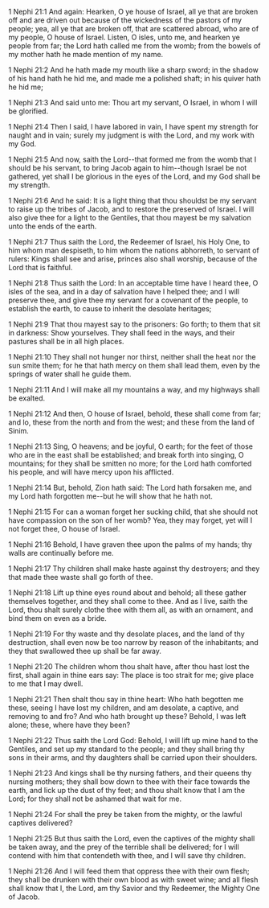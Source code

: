 1 Nephi 21:1 And again: Hearken, O ye house of Israel, all ye that are
broken off and are driven out because of the wickedness of the pastors
of my people; yea, all ye that are broken off, that are scattered
abroad, who are of my people, O house of Israel. Listen, O isles, unto
me, and hearken ye people from far; the Lord hath called me from the
womb; from the bowels of my mother hath he made mention of my name.

1 Nephi 21:2 And he hath made my mouth like a sharp sword; in the shadow
of his hand hath he hid me, and made me a polished shaft; in his quiver
hath he hid me;

1 Nephi 21:3 And said unto me: Thou art my servant, O Israel, in whom I
will be glorified.

1 Nephi 21:4 Then I said, I have labored in vain, I have spent my
strength for naught and in vain; surely my judgment is with the Lord,
and my work with my God.

1 Nephi 21:5 And now, saith the Lord--that formed me from the womb that
I should be his servant, to bring Jacob again to him--though Israel be
not gathered, yet shall I be glorious in the eyes of the Lord, and my
God shall be my strength.

1 Nephi 21:6 And he said: It is a light thing that thou shouldst be my
servant to raise up the tribes of Jacob, and to restore the preserved of
Israel. I will also give thee for a light to the Gentiles, that thou
mayest be my salvation unto the ends of the earth.

1 Nephi 21:7 Thus saith the Lord, the Redeemer of Israel, his Holy One,
to him whom man despiseth, to him whom the nations abhorreth, to servant
of rulers: Kings shall see and arise, princes also shall worship,
because of the Lord that is faithful.

1 Nephi 21:8 Thus saith the Lord: In an acceptable time have I heard
thee, O isles of the sea, and in a day of salvation have I helped thee;
and I will preserve thee, and give thee my servant for a covenant of the
people, to establish the earth, to cause to inherit the desolate
heritages;

1 Nephi 21:9 That thou mayest say to the prisoners: Go forth; to them
that sit in darkness: Show yourselves. They shall feed in the ways, and
their pastures shall be in all high places.

1 Nephi 21:10 They shall not hunger nor thirst, neither shall the heat
nor the sun smite them; for he that hath mercy on them shall lead them,
even by the springs of water shall he guide them.

1 Nephi 21:11 And I will make all my mountains a way, and my highways
shall be exalted.

1 Nephi 21:12 And then, O house of Israel, behold, these shall come from
far; and lo, these from the north and from the west; and these from the
land of Sinim.

1 Nephi 21:13 Sing, O heavens; and be joyful, O earth; for the feet of
those who are in the east shall be established; and break forth into
singing, O mountains; for they shall be smitten no more; for the Lord
hath comforted his people, and will have mercy upon his afflicted.

1 Nephi 21:14 But, behold, Zion hath said: The Lord hath forsaken me,
and my Lord hath forgotten me--but he will show that he hath not.

1 Nephi 21:15 For can a woman forget her sucking child, that she should
not have compassion on the son of her womb? Yea, they may forget, yet
will I not forget thee, O house of Israel.

1 Nephi 21:16 Behold, I have graven thee upon the palms of my hands; thy
walls are continually before me.

1 Nephi 21:17 Thy children shall make haste against thy destroyers; and
they that made thee waste shall go forth of thee.

1 Nephi 21:18 Lift up thine eyes round about and behold; all these
gather themselves together, and they shall come to thee. And as I live,
saith the Lord, thou shalt surely clothe thee with them all, as with an
ornament, and bind them on even as a bride.

1 Nephi 21:19 For thy waste and thy desolate places, and the land of thy
destruction, shall even now be too narrow by reason of the inhabitants;
and they that swallowed thee up shall be far away.

1 Nephi 21:20 The children whom thou shalt have, after thou hast lost
the first, shall again in thine ears say: The place is too strait for
me; give place to me that I may dwell.

1 Nephi 21:21 Then shalt thou say in thine heart: Who hath begotten me
these, seeing I have lost my children, and am desolate, a captive, and
removing to and fro? And who hath brought up these? Behold, I was left
alone; these, where have they been?

1 Nephi 21:22 Thus saith the Lord God: Behold, I will lift up mine hand
to the Gentiles, and set up my standard to the people; and they shall
bring thy sons in their arms, and thy daughters shall be carried upon
their shoulders.

1 Nephi 21:23 And kings shall be thy nursing fathers, and their queens
thy nursing mothers; they shall bow down to thee with their face towards
the earth, and lick up the dust of thy feet; and thou shalt know that I
am the Lord; for they shall not be ashamed that wait for me.

1 Nephi 21:24 For shall the prey be taken from the mighty, or the lawful
captives delivered?

1 Nephi 21:25 But thus saith the Lord, even the captives of the mighty
shall be taken away, and the prey of the terrible shall be delivered;
for I will contend with him that contendeth with thee, and I will save
thy children.

1 Nephi 21:26 And I will feed them that oppress thee with their own
flesh; they shall be drunken with their own blood as with sweet wine;
and all flesh shall know that I, the Lord, am thy Savior and thy
Redeemer, the Mighty One of Jacob.
